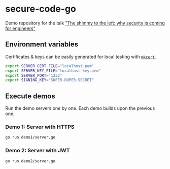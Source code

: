# secure-code-go
Demo repository for the talk ["The shimmy to the left: why security is coming for engineers"](https://www.gophercon.co.uk/schedule/)

## Environment variables
Certificates & keys can be easily generated for local testing with [`mkcert`](https://github.com/FiloSottile/mkcert). 

```bash
export SERVER_CERT_FILE="localhost.pem"
export SERVER_KEY_FILE="localhost-key.pem"
export SERVER_PORT="1232"
export SIGNING_KEY="SUPER-DUPER-SECRET"
```

## Execute demos
Run the demo servers one by one. Each demo builds upon the previous one.

### Demo 1: Server with HTTPS
```bash
go run demo1/server.go
```

### Demo 2: Server with JWT
```bash
go run demo2/server.go
```


